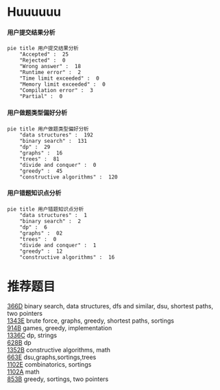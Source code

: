 # Huuuuuu

<!-- tabs:start -->



#### **用户提交结果分析**

```mermaid
pie title 用户提交结果分析
    "Accepted" :  25
    "Rejected" :  0
    "Wrong answer" :  18
    "Runtime error" :  2
    "Time limit exceeded" :  0
    "Memory limit exceeded" :  0
    "Compilation error" :  3
    "Partial" :  0
```

#### **用户做题类型偏好分析**

```mermaid
pie title 用户做题类型偏好分析
    "data structures" :  192
    "binary search" :  131
    "dp" :  29
    "graphs" :  16
    "trees" :  81
    "divide and conquer" :  0
    "greedy" :  45
    "constructive algorithms" :  120
```
#### **用户错题知识点分析**

```mermaid
pie title 用户错题知识点分析
    "data structures" :  1
    "binary search" :  2
    "dp" :  6
    "graphs" :  02
    "trees" :  0
    "divide and conquer" :  1
    "greedy" :  12
    "constructive algorithms" :  16
```



<!-- tabs:end -->
# 推荐题目
[366D](https://codeforces.com/contest/366/problem/D)		binary search,
                        data structures,
                        dfs and similar,
                        dsu,
                        shortest paths,
                        two pointers		  
[1343E](https://codeforces.com/contest/1343/problem/E)		brute force,
                        graphs,
                        greedy,
                        shortest paths,
                        sortings		  
[914B](https://codeforces.com/contest/914/problem/B)		games,
                        greedy,
                        implementation		  
[1336C](https://codeforces.com/contest/1336/problem/C)		dp,
                        strings		  
[628B](https://codeforces.com/contest/628/problem/B)		dp		  
[1352B](https://codeforces.com/contest/1352/problem/B)		constructive algorithms,
                        math		  
[663E](https://codeforces.com/contest/663/problem/E)		dsu,graphs,sortings,trees		  
[1102E](https://codeforces.com/contest/1102/problem/E)		combinatorics,
                        sortings		  
[1102A](https://codeforces.com/contest/1102/problem/A)		math		  
[853B](https://codeforces.com/contest/853/problem/B)		greedy,
                        sortings,
                        two pointers		  
